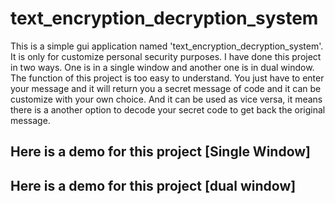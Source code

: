 # text_encryption_decryption_system

This is a simple gui application named 'text_encryption_decryption_system'. 
It is only for customize personal security purposes.
I have done this project in two ways. One is in a single window and another one is in dual window.
The function of this project is too easy to understand. You just have to enter your message and it will return you a secret message of code and it can be customize with your own choice. And it can be used as vice versa, it means there is a another option to decode your secret code to get back the original message.

## Here is a demo for this project [Single Window]

## Here is a demo for this project [dual window]

